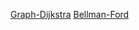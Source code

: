 
[Graph-Dijkstra](https://yonglife.com/2019/06/01/Graph-Dijkstra/)
[Bellman-Ford](https://yonglife.com/2019/06/01/Graph-Bellman-Ford/)

